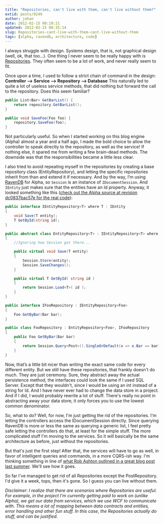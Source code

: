 ```yaml
---
title: "Repositories, can't live with them, can't live without them?"
extid: posts/9249
author: johan
date: 2012-02-15 00:19:21
updated: 2012-02-15 00:35:14
slug: Repositories-cant-live-with-them-cant-live-without-them
tags: [alpha, ravendb, architecture, code]
---
```


I always struggle with design. Systems design, that is, not graphical design (well, ok, that too…). One thing I never seem to be really happy with is [Repositories](http://msdn.microsoft.com/en-us/library/ff649690.aspx "I have not read this article, and I never will!"). They often seem to be a lot of work, and never really seem to fit.

Once upon a time, I used to follow a strict chain of command in the design:
**Controller –> Service –> Repository –> Database**
This naturally led to quite a lot of useless service methods, that did nothing but forward the call to the repository. Does this seem familiar?

``` csharp
public List<Bar> GetBarList() {
    return repository.GetBarList();
}

public void SaveFoo(Foo foo) {
    repository.SaveFoo(foo);
}
```

Not particularly useful. So when I started working on this blog engine (Alpha) almost a year and a half ago, I made the bold choice to allow the controller to speak directly to the repository, as well as the service! If nothing else, it spared me from writing a few brain-dead methods. The downside was that the responsibilities became a little less clear.

I also tried to avoid repeating myself in the repositories by creating a base repository class (EntityRepository), and letting the specific repositories inherit from than and extend it if necessary. And by the way, I’m using [RavenDB](http://ravendb.net/) for Alpha, so `Session` is an instance of `IDocumentSession`. And `IEntity` just makes sure that the entities have an Id property. Anyway, it looked something like this ([check out the Alpha source at revision dc0837bac57e for the real code](https://bitbucket.org/nahojd/alpha/src/dc0837bac57e/Alpha.Models/Repositories "Repositories as they used to look...")):

``` csharp
public interface IEntityRepository<T> where T : IEntity
{
    void Save(T entity);
    T GetById(string id);
}

public abstract class EntityRepository<T> : IEntityRepository<T> where T: IEntity
{
    //Ignoring how Session got there...

    public virtual void Save(T entity)
    {
        Session.Store(entity);
        Session.SaveChanges();
    }

    public virtual T GetById( string id )
    {
        return Session.Load<T>( id );
    }
}

public interface IFooRepository : IEntityRepository<Foo>
{
    Foo GetByBar(Bar bar);
}

public class FooRepository : EntityRepository<Foo>, IFooRepository
{
    public Foo GetByBar(Bar bar)
    {
        return Session.Query<Post>().SingleOrDefault(x => x.Bar == bar);
    }
}
```

Now, that’s a little bit nicer than writing the exact same code for every different entity. But we still have these repositories, that frankly doesn't do much. They are just ceremony. Sure, they abstract away the actual persistence method, the interfaces could look the same if I used SQL Server. Except that they wouldn't, since I would be using an int instead of a string for Id. And I have never ever had to change the data store in a project. And if I did, I would probably rewrite a lot of stuff. There's really no point in abstracting away your data store, it only forces you to use the lowest common denominator.

So, what to do? Well, for now, I'm just getting the rid of the repositories. I'm letting the controllers access the IDocumentSession directly. Since querying RavenDB is more or less the same as querying a generic list, I feel pretty safe letting the controllers do that, at least for the simple stuff. The more complicated stuff I'm moving to the services. So it will basically be the same architecture as before, just without the repositories.

But that's just the first step! After that, the services will have to go as well, in favor of intelligent queries and commands, in a more CQRS-ish way. I'm thinking something in line of [what Rob Ashton outlined in a great blog post last summer](http://codebetter.com/robashton/2011/06/13/finding-a-balance-with-asp-net-mv/). We'll see how it goes.

So far I've managed to get rid of all Repositories except the PostRepository. I'd give it a week, tops, then it's gone. So I guess you can live without them.

*Disclaimer: I realize that there are scenarios where Repositories are useful. For example, in the project I'm currently getting paid to work on (unlike Alpha), we get our data from services, which we use WCF to communicate with. This means a lot of mapping between data contracts and entities, error handling and other fun stuff. In this case, the Repositories actually do stuff, and can be justified.*